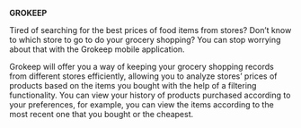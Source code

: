 **GROKEEP**

Tired of searching for the best prices of food items from stores? Don’t know to which store to go to do your grocery shopping? You can stop worrying about that with the Grokeep mobile application.
 
Grokeep will offer you a way of keeping your grocery shopping records from different stores efficiently, allowing you to analyze stores’ prices of products based on the items you bought with the help of a filtering functionality. You can view your history of products purchased according to your preferences, for example, you can view the items according to the most recent one that you bought or the cheapest.